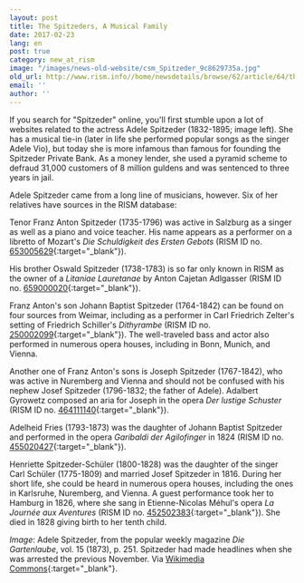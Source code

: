 ```yaml
---
layout: post
title: The Spitzeders, A Musical Family
date: 2017-02-23
lang: en
post: true
category: new_at_rism
image: "/images/news-old-website/csm_Spitzeder_9c8629735a.jpg"
old_url: http://www.rism.info//home/newsdetails/browse/62/article/64/the-spitzeders-a-musical-family.html
email: ''
author: ''
---
```


If you search for "Spitzeder" online, you'll first stumble upon a lot of websites related to the actress Adele Spitzeder (1832-1895; image left). She has a musical tie-in (later in life she performed popular songs as the singer Adele Vio), but today she is more infamous than famous for founding the Spitzeder Private Bank. As a money lender, she used a pyramid scheme to defraud 31,000 customers of 8 million guldens and was sentenced to three years in jail.

Adele Spitzeder came from a long line of musicians, however. Six of her relatives have sources in the RISM database:

Tenor Franz Anton Spitzeder (1735-1796) was active in Salzburg as a singer as well as a piano and voice teacher. His name appears as a performer on a libretto of Mozart's _Die Schuldigkeit des Ersten Gebots_ (RISM ID no. [653005629](https://opac.rism.info/search?id=653005629&Language=en){:target="_blank"}).

His brother Oswald Spitzeder (1738-1783) is so far only known in RISM as the owner of a _Litaniae Lauretanae_ by Anton Cajetan Adlgasser (RISM ID no. [659000020](https://opac.rism.info/search?id=659000020&Language=en){:target="_blank"}).

Franz Anton's son Johann Baptist Spitzeder (1764-1842) can be found on four sources from Weimar, including as a performer in Carl Friedrich Zelter's setting of Friedrich Schiller's _Dithyrambe_ (RISM ID no. [250002099](https://opac.rism.info/search?id=250002099&Language=en){:target="_blank"}). The well-traveled bass and actor also performed in numerous opera houses, including in Bonn, Munich, and Vienna.

Another one of Franz Anton's sons is Joseph Spitzeder (1767-1842), who was active in Nuremberg and Vienna and should not be confused with his nephew Josef Spitzeder (1796-1832; the father of Adele). Adalbert Gyrowetz composed an aria for Joseph in the opera _Der lustige Schuster_ (RISM ID no. [464111140](https://opac.rism.info/search?id=464111140&Language=en){:target="_blank"}).

Adelheid Fries (1793-1873) was the daughter of Johann Baptist Spitzeder and performed in the opera _Garibaldi der Agilofinger_ in 1824 (RISM ID no. [455020427](https://opac.rism.info/search?id=455020427&Language=en){:target="_blank"}).

Henriette Spitzeder-Schüler (1800-1828) was the daughter of the singer Carl Schüler (1775-1809) and married Josef Spitzeder in 1816. During her short life, she could be heard in numerous opera houses, including the ones in Karlsruhe, Nuremberg, and Vienna. A guest performance took her to Hamburg in 1826, where she sang in Etienne-Nicolas Méhul's opera _La Journée aux Aventures_ (RISM ID no. [452502383](https://opac.rism.info/search?id=452502383&Language=en){:target="_blank"}). She died in 1828 giving birth to her tenth child.

_Image_: Adele Spitzeder, from the popular weekly magazine _Die Gartenlaube_, vol. 15 (1873), p. 251. Spitzeder had made headlines when she was arrested the previous November. Via [Wikimedia Commons](https://commons.wikimedia.org/wiki/File:Die_Gartenlaube_(1873)_b_251.jpg){:target="_blank"}.


